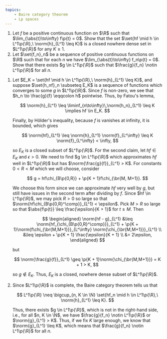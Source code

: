 ```yaml
---
topics:
    - Baire category theorem
    - Lp spaces
---
```


<problem>

1. Let $f$ be a positive continuous function on $\R$ such that $\lim_{\abs{t}\to\infty} f\p{t} = 0$. Show that the set $\set{hf \mid h \in L^1\p{\R},\ \norm{h}_{L^1} \leq K}$ is a closed nowhere dense set in $L^1\p{\R}$ for any $K \geq 1$.
2. Let $\set{f_n}_n$ be a sequence of positive continuous functions on $\R$ such that for each $n$ we have $\lim_{\abs{t}\to\infty} f_n\p{t} = 0$. Show that there exists $g \in L^1\p{\R}$ such that $\frac{g}{f_n} \notin L^1\p{\R}$ for all $n$.

</problem>

<solution>

1. Let $E_K = \set{hf \mid h \in L^1\p{\R},\ \norm{h}_{L^1} \leq K}$, and suppose $\set{h_nf}_n \subseteq E_K$ is a sequence of functions which converges to some $g$ in $L^1\p{\R}$. Since $f$ is non-zero, we see that $h_n \to \frac{g}{f} \eqqcolon h$ pointwise. Thus, by Fatou's lemma,

    $$
    \norm{h}_{L^1}
        \leq \liminf_{n\to\infty}\,\norm{h_n}_{L^1}
        \leq K
    \implies hf \in E_K.
    $$

    Finally, by Hölder's inequality, because $f$ is vanishes at infinity, it is bounded, which gives

    $$
    \norm{hf}_{L^1}
        \leq \norm{h}_{L^1} \norm{f}_{L^\infty}
        \leq K \norm{f}_{L^\infty}
        < \infty,
    $$

    so $E_K$ is a closed subset of $L^1\p{\R}$. For the second claim, let $hf \in E_K$ and $\epsilon > 0$. We need to find $g \in L^1\p{\R}$ which approximates $hf$ well in $L^1\p{\R}$ but has $\norm{\frac{g}{f}}_{L^1} > K$. For constants $0 < R < M$ which we will choose, consider

    $$
    g = hf\chi_{B\p{0,R}} + \p{K + 1}f\chi_{\br{M, M+1}}.
    $$

    We choose this form since we can approximate $hf$ very well by $g$, but still have issues in the second term after dividing by $f$. Since $hf \in L^1\p{\R}$, we may pick $R > 0$ so large so that $\norm{hf\chi_{B\p{0,R}^\comp}}_{L^1} < \epsilon$. Pick $M > R$ so large so that $\abs{f\p{t}} \leq \frac{\epsilon}{K + 1}$ for $t \geq M$. Then

    $$
    \begin{aligned}
        \norm{hf - g}_{L^1}
            &\leq \norm{hf_{\chi_{B\p{0,R}^\comp}}}_{L^1} + \p{K + 1}\norm{f\chi_{\br{M,M+1}}}_{L^\infty} \norm{\chi_{\br{M,M+1}}}_{L^1} \\
            &\leq \epsilon + \p{K + 1} \frac{\epsilon}{K + 1} \\
            &= 2\epsilon,
    \end{aligned}
    $$

    but

    $$
    \norm{\frac{g}{f}}_{L^1}
        \geq \p{K + 1}\norm{\chi_{\br{M,M+1}}}
        = K + 1
        > K,
    $$

    so $g \notin E_K$. Thus, $E_K$ is a closed, nowhere dense subset of $L^1\p{\R}$.

2. Since $L^1\p{\R}$ is complete, the Baire category theorem tells us that

    $$
    L^1\p{\R} \neq \bigcup_{n, K \in \N} \set{hf_n \mid h \in L^1\p{\R},\ \norm{h}_{L^1} \leq K}.
    $$

    Thus, there exists $g \in L^1\p{\R}$, which is not in the right-hand side, i.e., for all $n, K \in \N$, we have $\frac{g}{f_n} \notin L^1\p{\R}$ or $\norm{g}_{L^1} > K$. Thus, if we fix $K$ large enough, we know that $\norm{g}_{L^1} \leq K$, which means that $\frac{g}{f_n} \notin L^1\p{\R}$ for all $n$.

</solution>
